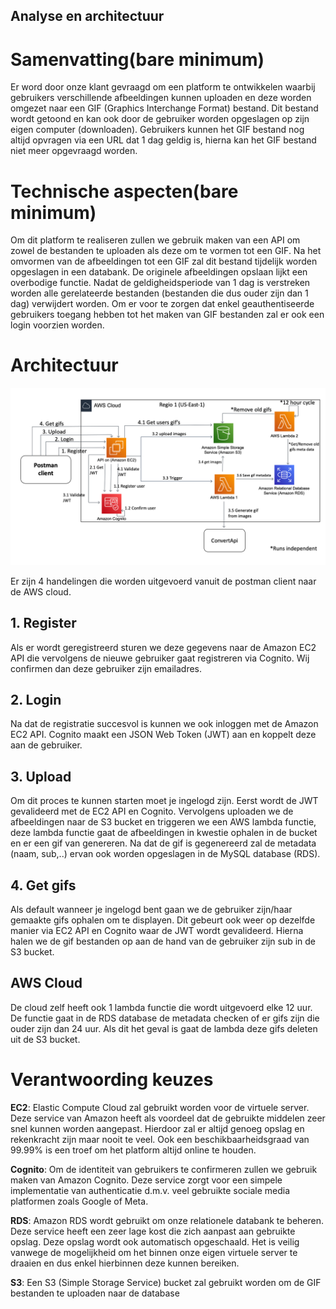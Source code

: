 ## Analyse en architectuur
# Samenvatting(bare minimum)

Er word door onze klant gevraagd om een platform te ontwikkelen waarbij gebruikers verschillende afbeeldingen kunnen uploaden en deze worden omgezet naar een GIF (Graphics Interchange Format) bestand. Dit bestand wordt getoond en kan ook door de gebruiker worden opgeslagen op zijn eigen computer (downloaden).  Gebruikers kunnen het GIF bestand nog altijd opvragen via een URL dat 1 dag geldig is, hierna kan het GIF bestand niet meer opgevraagd worden.

# Technische aspecten(bare minimum)

Om dit platform te realiseren zullen we gebruik maken van een API om zowel de bestanden te uploaden als deze om te vormen tot een GIF. Na het omvormen van de afbeeldingen tot een GIF zal dit bestand tijdelijk worden opgeslagen in een databank. De originele afbeeldingen opslaan lijkt een overbodige functie.
Nadat de geldigheidsperiode van 1 dag is verstreken worden alle gerelateerde bestanden (bestanden die dus ouder zijn dan 1 dag) verwijdert worden.
Om er voor te zorgen dat enkel geauthentiseerde gebruikers toegang hebben tot het maken van GIF bestanden zal er ook een login voorzien worden.



# Architectuur

![ICT_Architecture_Diagram!](images/Diagram_ICTArchitectuur.png)

Er zijn 4 handelingen die worden uitgevoerd vanuit de postman client naar de AWS cloud.

## 1. Register
Als er wordt geregistreerd sturen we deze gegevens naar de Amazon EC2 API die vervolgens de nieuwe gebruiker gaat registreren via Cognito. Wij confirmen dan deze gebruiker zijn emailadres. 

## 2. Login
Na dat de registratie succesvol is kunnen we ook inloggen met de Amazon EC2 API. Cognito maakt een JSON Web Token (JWT) aan en koppelt deze aan de gebruiker.

## 3. Upload
Om dit proces te kunnen starten moet je ingelogd zijn. Eerst wordt de JWT gevalideerd met de EC2 API en Cognito. Vervolgens uploaden we de afbeeldingen naar de S3 bucket en triggeren we een AWS lambda functie,
deze lambda functie gaat de afbeeldingen in kwestie ophalen in de bucket en er een gif van genereren. Na dat de gif is gegenereerd zal de metadata (naam, sub,..) ervan ook worden opgeslagen in de MySQL database (RDS).

## 4. Get gifs
Als default wanneer je ingelogd bent gaan we de gebruiker zijn/haar gemaakte gifs ophalen om te displayen. Dit gebeurt ook weer op dezelfde manier via EC2 API en Cognito waar de JWT wordt gevalideerd. Hierna halen we de gif bestanden op aan de hand van de gebruiker zijn sub in de S3 bucket.

## AWS Cloud
De cloud zelf heeft ook 1 lambda functie die wordt uitgevoerd elke 12 uur. De functie gaat in de RDS database de metadata checken of er gifs zijn die ouder zijn dan 24 uur. Als dit het geval is gaat de lambda deze gifs deleten uit de S3 bucket.

# Verantwoording keuzes
**EC2**: Elastic Compute Cloud zal gebruikt worden voor de virtuele server. Deze service van Amazon heeft als voordeel dat de gebruikte middelen zeer snel kunnen worden aangepast. Hierdoor zal er altijd genoeg opslag en rekenkracht zijn maar nooit te veel. Ook een beschikbaarheidsgraad van 99.99% is een troef om het platform altijd online te houden.

**Cognito**: Om de identiteit van gebruikers te confirmeren zullen we gebruik maken van Amazon Cognito. Deze service zorgt voor een simpele implementatie van authenticatie d.m.v. veel gebruikte sociale media platformen zoals Google of Meta.  

**RDS**: Amazon RDS wordt gebruikt om onze relationele databank te beheren. Deze service heeft een zeer lage kost die zich aanpast aan gebruikte opslag. Deze opslag wordt ook automatisch opgeschaald. Het is veilig vanwege de mogelijkheid om het binnen onze eigen virtuele server te draaien en dus enkel hierbinnen deze kunnen bereiken.

**S3**: Een S3 (Simple Storage Service) bucket zal gebruikt worden om de GIF bestanden te uploaden naar de database
